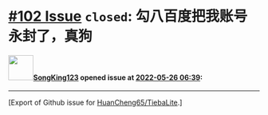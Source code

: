 # [\#102 Issue](https://github.com/HuanCheng65/TiebaLite/issues/102) `closed`: 勾八百度把我账号永封了，真狗

#### <img src="https://avatars.githubusercontent.com/u/84006609?v=4" width="50">[SongKing123](https://github.com/SongKing123) opened issue at [2022-05-26 06:39](https://github.com/HuanCheng65/TiebaLite/issues/102):






-------------------------------------------------------------------------------



[Export of Github issue for [HuanCheng65/TiebaLite](https://github.com/HuanCheng65/TiebaLite).]
